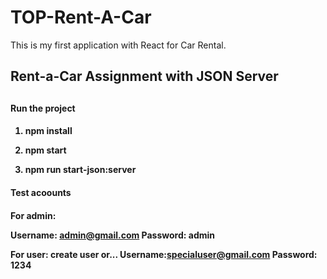 # TOP-Rent-A-Car
This is my first application with React for Car Rental.

<h2>Rent-a-Car Assignment with JSON Server<h2>

<h4>Run the project<h4>

1. npm install

2. npm start

3. npm run start-json:server

<h4>Test acoounts<h4>

For admin:

Username: admin@gmail.com
Password: admin

For user:
create user or... 
Username:specialuser@gmail.com
Password: 1234
